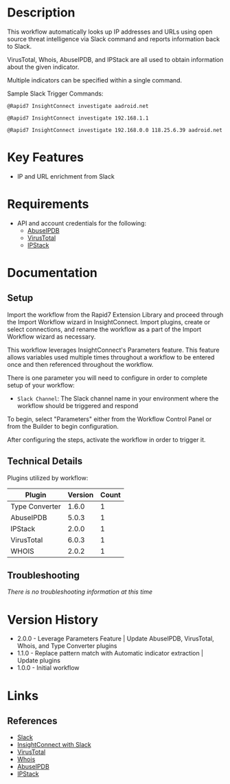 # Description

This workflow automatically looks up IP addresses and URLs using open source threat intelligence via Slack command and reports information back to Slack.

VirusTotal, Whois, AbuseIPDB, and IPStack are all used to obtain information about the given indicator. 

Multiple indicators can be specified within a single command.

Sample Slack Trigger Commands:

`@Rapid7 InsightConnect investigate aadroid.net`

`@Rapid7 InsightConnect investigate 192.168.1.1`

`@Rapid7 InsightConnect investigate 192.168.0.0 118.25.6.39 aadroid.net`


# Key Features

* IP and URL enrichment from Slack

# Requirements

* API and account credentials for the following:
    * [AbuseIPDB](https://docs.abuseipdb.com/#introduction)
    * [VirusTotal](https://developers.virustotal.com/v3.0/reference)
    * [IPStack](https://ipstack.com/documentation) 

# Documentation

## Setup

Import the workflow from the Rapid7 Extension Library and proceed through the Import Workflow wizard in InsightConnect. Import plugins, create or select connections, and rename the workflow as a part of the Import Workflow wizard as necessary.

This workflow leverages InsightConnect's Parameters feature. This feature allows variables used multiple times throughout a workflow to be entered once and then referenced throughout the workflow. 

There is one parameter you will need to configure in order to complete setup of your workflow:

* `Slack Channel`: The Slack channel name in your environment where the workflow should be triggered and respond

To begin, select "Parameters" either from the Workflow Control Panel or from the Builder to begin configuration.

After configuring the steps, activate the workflow in order to trigger it. 

## Technical Details

Plugins utilized by workflow:

|Plugin|Version|Count|
|----|----|--------|
|Type Converter|1.6.0|1|
|AbuseIPDB|5.0.3|1|
|IPStack|2.0.0|1|
|VirusTotal|6.0.3|1|
|WHOIS|2.0.2|1|

## Troubleshooting

_There is no troubleshooting information at this time_

# Version History

* 2.0.0 - Leverage Parameters Feature | Update AbuseIPDB, VirusTotal, Whois, and Type Converter plugins
* 1.1.0 - Replace pattern match with Automatic indicator extraction | Update plugins
* 1.0.0 - Initial workflow

# Links

## References

* [Slack](https://slack.com/)
* [InsightConnect with Slack](https://docs.rapid7.com/insightconnect/trigger-workflows-with-slack-chatops/)
* [VirusTotal](https://www.virustotal.com/gui/)
* [Whois](https://www.whois.net/)
* [AbuseIPDB](https://www.abuseipdb.com/)
* [IPStack](https://ipstack.com/) 
